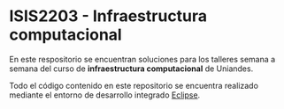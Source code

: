 # ISIS2203 - Infraestructura computacional

En este respositorio se encuentran soluciones para los talleres semana a semana del curso de **infraestructura computacional** de Uniandes.

Todo el código contenido en este repositorio se encuentra realizado mediante el entorno de desarrollo integrado [Eclipse](https://eclipseide.org/).
